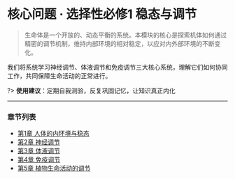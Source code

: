 # 核心问题 · 选择性必修1 稳态与调节

> 生命体是一个开放的、动态平衡的系统。本模块的核心是探索机体如何通过精密的调节机制，维持内部环境的相对稳定，以应对内外部环境的不断变化。

我们将系统学习神经调节、体液调节和免疫调节三大核心系统，理解它们如何协同工作，共同保障生命活动的正常进行。

?> **使用建议**：定期自我测验，反复巩固记忆，让知识真正内化

---

### 章节列表

*   [第1章 人体的内环境与稳态](./ch1-internal-environment-and-homeostasis.md)
*   [第2章 神经调节](./ch2-nervous-regulation.md)
*   [第3章 体液调节](./ch3-humoral-regulation.md)
*   [第4章 免疫调节](./ch4-immune-regulation.md)
*   [第5章 植物生命活动的调节](./ch5-plant-life-activity-regulation.md)